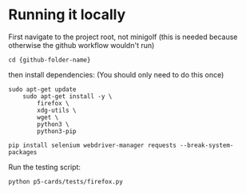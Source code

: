 # Running it locally

First navigate to the project root, not minigolf (this is needed because otherwise the github workflow wouldn't run)
```
cd {github-folder-name}
```

then install dependencies: (You should only need to do this once)
```
sudo apt-get update
    sudo apt-get install -y \
        firefox \
        xdg-utils \
        wget \
        python3 \
        python3-pip

pip install selenium webdriver-manager requests --break-system-packages
```

Run the testing script:
```
python p5-cards/tests/firefox.py
```